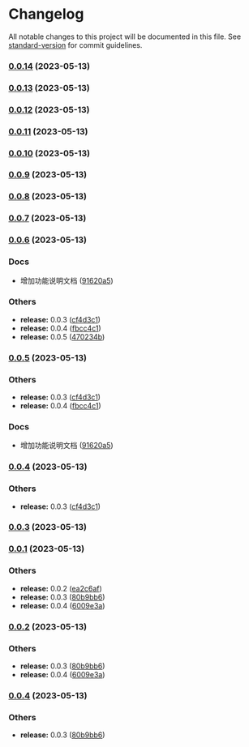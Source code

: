 # Changelog

All notable changes to this project will be documented in this file. See [standard-version](https://github.com/conventional-changelog/standard-version) for commit guidelines.

### [0.0.14](https://github.com/leigong421/lg-services/compare/v0.0.13...v0.0.14) (2023-05-13)

### [0.0.13](https://github.com/leigong421/lg-services/compare/v0.0.12...v0.0.13) (2023-05-13)

### [0.0.12](https://github.com/leigong421/lg-services/compare/v0.0.11...v0.0.12) (2023-05-13)

### [0.0.11](https://github.com/leigong421/lg-services/compare/v0.0.10...v0.0.11) (2023-05-13)

### [0.0.10](https://github.com/leigong421/lg-services/compare/v0.0.9...v0.0.10) (2023-05-13)

### [0.0.9](https://github.com/leigong421/lg-services/compare/v0.0.8...v0.0.9) (2023-05-13)

### [0.0.8](https://github.com/leigong421/lg-services/compare/v0.0.7...v0.0.8) (2023-05-13)

### [0.0.7](https://github.com/leigong421/lg-services/compare/v0.0.6...v0.0.7) (2023-05-13)

### [0.0.6](https://github.com/leigong421/lg-services/compare/v0.0.1...v0.0.6) (2023-05-13)


### Docs

* 增加功能说明文档 ([91620a5](https://github.com/leigong421/lg-services/commit/91620a58ee800344001c5affdf51f7786145e391))


### Others

* **release:** 0.0.3 ([cf4d3c1](https://github.com/leigong421/lg-services/commit/cf4d3c18c612327ed4b8dc4aa14eae023a59aae2))
* **release:** 0.0.4 ([fbcc4c1](https://github.com/leigong421/lg-services/commit/fbcc4c18a7f0dd923eec187ebfc278bf2f82bb5b))
* **release:** 0.0.5 ([470234b](https://github.com/leigong421/lg-services/commit/470234b947a0581bf73a3ccce3fad4a44086db00))

### [0.0.5](https://github.com/leigong421/lg-services/compare/v0.0.1...v0.0.5) (2023-05-13)


### Others

* **release:** 0.0.3 ([cf4d3c1](https://github.com/leigong421/lg-services/commit/cf4d3c18c612327ed4b8dc4aa14eae023a59aae2))
* **release:** 0.0.4 ([fbcc4c1](https://github.com/leigong421/lg-services/commit/fbcc4c18a7f0dd923eec187ebfc278bf2f82bb5b))


### Docs

* 增加功能说明文档 ([91620a5](https://github.com/leigong421/lg-services/commit/91620a58ee800344001c5affdf51f7786145e391))

### [0.0.4](https://github.com/leigong421/lg-services/compare/v0.0.1...v0.0.4) (2023-05-13)


### Others

* **release:** 0.0.3 ([cf4d3c1](https://github.com/leigong421/lg-services/commit/cf4d3c18c612327ed4b8dc4aa14eae023a59aae2))

### [0.0.3](https://github.com/leigong421/lg-services/compare/v0.0.1...v0.0.3) (2023-05-13)

### [0.0.1](https://github.com/leigong421/lg-services/compare/v0.0.5...v0.0.1) (2023-05-13)


### Others

* **release:** 0.0.2 ([ea2c6af](https://github.com/leigong421/lg-services/commit/ea2c6af4963f95890f302d0ee446048a2a956014))
* **release:** 0.0.3 ([80b9bb6](https://github.com/leigong421/lg-services/commit/80b9bb6552eb97935250692ac3b919f32eafcbb8))
* **release:** 0.0.4 ([6009e3a](https://github.com/leigong421/lg-services/commit/6009e3a714ee717f77c0476c619df1ecd20653c6))

### [0.0.2](https://github.com/leigong421/lg-services/compare/v0.0.5...v0.0.2) (2023-05-13)


### Others

* **release:** 0.0.3 ([80b9bb6](https://github.com/leigong421/lg-services/commit/80b9bb6552eb97935250692ac3b919f32eafcbb8))
* **release:** 0.0.4 ([6009e3a](https://github.com/leigong421/lg-services/commit/6009e3a714ee717f77c0476c619df1ecd20653c6))

### [0.0.4](https://github.com/leigong421/lg-services/compare/v0.0.5...v0.0.4) (2023-05-13)


### Others

* **release:** 0.0.3 ([80b9bb6](https://github.com/leigong421/lg-services/commit/80b9bb6552eb97935250692ac3b919f32eafcbb8))
